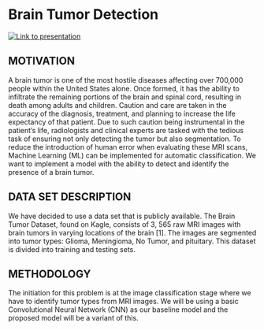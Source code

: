 # Brain Tumor Detection
[![Link to presentation](https://img.youtube.com/vi/YOUTUBE_VIDEO_ID_HERE/0.jpg)](https://youtu.be/Wgy91IoWjjM)

## MOTIVATION

A brain tumor is one of the most hostile diseases affecting
over 700,000 people within the United States alone. Once
formed, it has the ability to infiltrate the remaining portions of
the brain and spinal cord, resulting in death among adults and
children. Caution and care are taken in the accuracy of the
diagnosis, treatment, and planning to increase the life
expectancy of that patient. Due to such caution being
instrumental in the patient’s life, radiologists and clinical
experts are tasked with the tedious task of ensuring not only
detecting the tumor but also segmentation. To reduce the
introduction of human error when evaluating these MRI scans,
Machine Learning (ML) can be implemented for automatic
classification. We want to implement a model with the ability
to detect and identify the presence of a brain tumor.

## DATA SET DESCRIPTION

We have decided to use a data set that is publicly available.
The Brain Tumor Dataset, found on Kagle, consists of 3,
565 raw MRI images with brain tumors in varying locations of
the brain [1]. The images are segmented into tumor types:
Glioma, Meningioma, No Tumor, and pituitary. This dataset is
divided into training and testing sets.

## METHODOLOGY

The initiation for this problem is at the image classification
stage where we have to identify tumor types from MRI
images. We will be using a basic Convolutional Neural
Network (CNN) as our baseline model and the proposed
model will be a variant of this.

